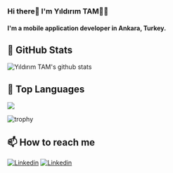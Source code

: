 ### Hi there👋 I'm Yıldırım TAM👨‍💻 

#### I'm a mobile application developer in Ankara, Turkey.

## 📌 GitHub Stats

![Yıldırım TAM's github stats](https://github-readme-stats.vercel.app/api?username=ytam&show_icons=true&theme=dark)

## 📌 Top Languages

<img  src="https://github-readme-stats.vercel.app/api/top-langs/?username=ytam&layout=compact&theme=dark" />

![trophy](https://github-profile-trophy.vercel.app/?username=ytam)


## 📫 How to reach me

[![Linkedin](https://img.shields.io/badge/-LinkedIn-blue?style=flat&logo=Linkedin&logoColor=white)](https://www.linkedin.com/in/yıldırım-tam-2513979a/)
[![Linkedin](https://img.shields.io/badge/-Twitter-blue?style=flat&logo=Twitter&logoColor=white)](https://twitter.com/iamytam/)


<!--
**ytam/ytam** is a ✨ _special_ ✨ repository because its `README.md` (this file) appears on your GitHub profile.


Here are some ideas to get you started:

- 🔭 I’m currently working on ...
- 🌱 I’m currently learning ...
- 👯 I’m looking to collaborate on ...
- 🤔 I’m looking for help with ...
- 💬 Ask me about ...
- 📫 How to reach me: ...
- 😄 Pronouns: ...
- ⚡ Fun fact: ...
-->
